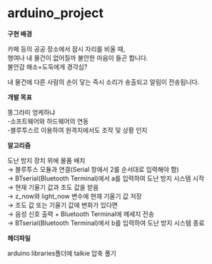 # arduino_project
**구현 배경**

카페 등의 공공 장소에서 잠시 자리를 비울 때, <br>
행여나 내 물건이 없어질까 불안한 마음이 들곤 합니다. <br>
불안감 해소+도둑에게 경각심?

내 물건에 다른 사람의 손이 닿는 즉시 소리가 송출되고 알림이 전송됩니다.

**개발 목표**

똥그라미 엉케하냐<br>
-소프트웨어와 하드웨어의 연동<br>
-블루투스르 이용하여 원격지에서도 조작 및 상황 인지 

**알고리즘**

도난 방지 장치 위에 물품 배치<br>
→  블루투스 모듈과 연결(Serial 창에서 2를 순서대로 입력해야 함)<br>
→  BTserial(Bluetooth Terminal)에서 a를 입력하여 도난 방지 시스템 시작<br>
→ 현재 기울기 값과 조도 값을 받음<br>
→ z_now와 light_now 변수에 현재 기울기 값 저장<br>
→ 조도 값 또는 기울기 값에 변화가 있다면<br>
→ 음성 신호 출력 + Bluetooth Terminal에 메세지 전송<br>
→ BTserial(Bluetooth Terminal)에서 b를 입력하여 도난 방지 시스템 종료<br>

**헤더파일**

arduino libraries폴더에 talkie 압축 풀기

